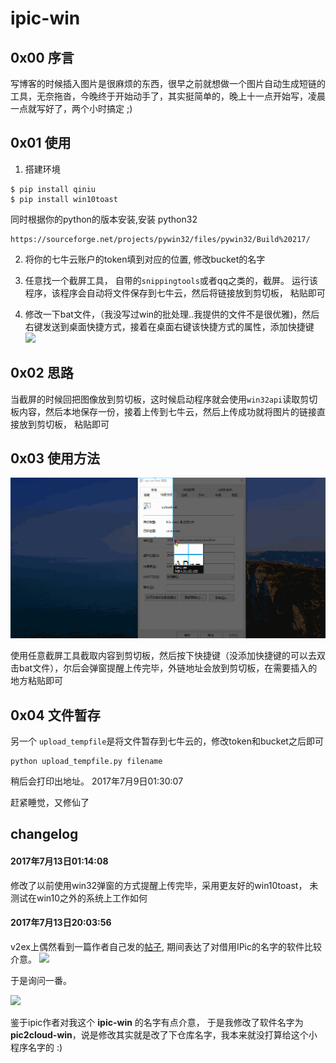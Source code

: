 # ipic-win
## 0x00 序言
写博客的时候插入图片是很麻烦的东西，很早之前就想做一个图片自动生成短链的工具，无奈拖沓，今晚终于开始动手了，其实挺简单的，晚上十一点开始写，凌晨一点就写好了，两个小时搞定 ;)
## 0x01 使用
1. 搭建环境
```
$ pip install qiniu
$ pip install win10toast
```
同时根据你的python的版本安装,安装 python32
```
https://sourceforge.net/projects/pywin32/files/pywin32/Build%20217/
```

2. 将你的七牛云账户的token填到对应的位置, 修改bucket的名字

3. 任意找一个截屏工具， 自带的`snippingtools`或者qq之类的，截屏。 运行该程序，该程序会自动将文件保存到七牛云，然后将链接放到剪切板， 粘贴即可

4. 修改一下bat文件，（我没写过win的批处理..我提供的文件不是很优雅)，然后右键发送到桌面快捷方式，接着在桌面右键该快捷方式的属性，添加快捷键
![](http://oqyjccf1n.bkt.clouddn.com/20170713-005904.png)



## 0x02 思路
当截屏的时候回把图像放到剪切板，这时候启动程序就会使用`win32api`读取剪切板内容，然后本地保存一份，接着上传到七牛云，然后上传成功就将图片的链接直接放到剪切板， 粘贴即可

## 0x03 使用方法
![](screen.gif)

使用任意截屏工具截取内容到剪切板，然后按下快捷键（没添加快捷键的可以去双击bat文件），尔后会弹窗提醒上传完毕，外链地址会放到剪切板，在需要插入的地方粘贴即可

## 0x04 文件暂存 
另一个 `upload_tempfile`是将文件暂存到七牛云的，修改token和bucket之后即可
```
python upload_tempfile.py filename
```
稍后会打印出地址。
2017年7月9日01:30:07

赶紧睡觉，又修仙了
## changelog
#### 2017年7月13日01:14:08
修改了以前使用win32弹窗的方式提醒上传完毕，采用更友好的win10toast， 未测试在win10之外的系统上工作如何


#### 2017年7月13日20:03:56
v2ex上偶然看到一篇作者自己发的[帖子](https://www.v2ex.com/t/374418), 期间表达了对借用IPic的名字的软件比较介意。
![](http://oqyjccf1n.bkt.clouddn.com/20170713-201431.png)

于是询问一番。

![](http://oqyjccf1n.bkt.clouddn.com/20170713-200309.png)

鉴于ipic作者对我这个 **ipic-win** 的名字有点介意， 于是我修改了软件名字为 **pic2cloud-win**，说是修改其实就是改了下仓库名字，我本来就没打算给这个小程序名字的 :)


